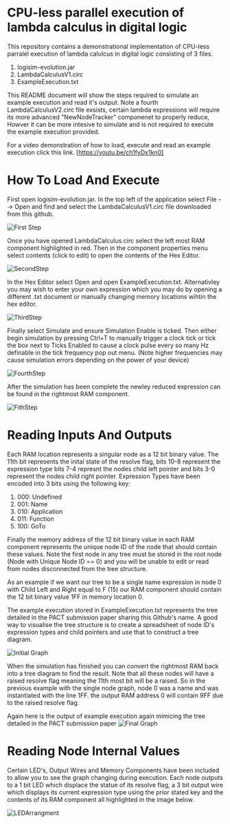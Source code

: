 # CPU-less parallel execution of lambda calculus in digital logic
This repository contains a demonstrational implementation of CPU-less parralel execution of lambda calulcus in digital logic consisting of 3 files.

1. logisim-evolution.jar 
2. LambdaCalculusV1.circ
3. ExampleExecution.txt

This README document will show the steps required to simulate an example execution and read it's output. Note a fourth LambdaCalculusV2.circ file exsists, certain lambda expressions will require its more advanced "NewNodeTracker" componenet to properly reduce, Howver it can be more intesive to simulate and is not required to execute the example execution provided.

For a video demonstration of how to load, execute and read an example execution click this link.
[https://youtu.be/ch1fyDx1kn0]

# How To Load And Execute
First open logisim-evolution.jar. In the top left of the application select File --> Open and find and select the LambdaCalculusV1.circ file downloaded from this github. 

![First Step](https://github.com/user-attachments/assets/e63e638c-a126-49e2-aef9-630e8d2472aa)

Once you have opened LambdaCalculus.circ select the left most RAM component highlighted in red. Then in the component properties menu select contents (click to edit) to open the contents of the Hex Editor.

![SecondStep](https://github.com/user-attachments/assets/2b2a1fd8-a902-4dd3-a0b6-fdc3e25337c9)

In the Hex Editor select Open and open ExampleExecution.txt. Alternativley you may wish to enter your own expression which you may do by opening a different .txt document or manually changing memory locations wihtin the hex editor.

![ThirdStep](https://github.com/user-attachments/assets/d725b99c-3e86-4177-8a2d-1550e4e366ea)

Finally select Simulate and ensure Simulation Enable is ticked. Then either begin simulation by pressing Ctrl+T to manually trigger a clock tick or tick the box next to Ticks Enabled to cause a clock pulse every so many Hz definable in the tick frequency pop out menu. (Note higher frequencies may cause simulation errors depending on the power of your device)

![FourthStep](https://github.com/user-attachments/assets/d8ecc54a-0106-448d-bc97-6753911c87fd)

After the simulation has been complete the newley reduced expression can be found in the rightmost RAM component.

![FithStep](https://github.com/user-attachments/assets/cced908e-b3db-438a-83c9-96bcb4661838)

# Reading Inputs And Outputs
Each RAM location represents a singular node as a 12 bit binary value. The 11th bit represents the inital state of the resolve flag, bits 10-8 represent the expression type bits 7-4 represnt the nodes child left pointer and bits 3-0 represent the nodes child right pointer. Expression Types have been encoded into 3 bits using the following key:

1. 000: Undefined
2. 001: Name
3. 010: Application
4. 011: Function
5. 100: GoTo

Finally the memory address of the 12 bit binary value in each RAM component represents the unique node ID of the node that should contain these values. Note the first node in any tree must be stored in the root node (Node with Unique Node ID == 0) and you will be unable to edit or read from nodes disconnected from the tree structure.

As an example if we want our tree to be a single name expression in node 0 with Child Left and Right equal to F (15) our RAM component should contain the 12 bit binary value 1FF in memory location 0.

The example execution stored in ExampleExecution.txt represents the tree detailed in the PACT submission paper sharing this Github's name. A good way to visualise the tree structure is to create a spreadsheet of node ID's expression types and child pointers and use that to construct a tree diagram.

![Initial Graph](https://github.com/user-attachments/assets/f2c699fb-3771-4557-b9e8-3d307fa112dd)

When the simulation has finished you can convert the rightmost RAM back into a tree diagram to find the result. Note that all these nodes will have a raised resolve flag meaning the 11th most bit will be a raised. So in the previous example with the single node graph, node 0 was a name and was instantiated with the line 1FF. the output RAM address 0 will contain 9FF due to the raised resolve flag.

Again here is the output of example execution again mimicing the tree detailed in the PACT submission paper
![Final Graph](https://github.com/user-attachments/assets/a8396cf0-57b4-464f-9f7f-62659d74df48)

# Reading Node Internal Values
Certain LED's, Output Wires and Memory Components have been included to allow you to see the graph changing during execution. Each node outputs to a 1 bit LED which displace the statue of its resolve flag, a 3 bit output wire which displays its current expression type using the prior stated key and the contents of its RAM component all highlighted in the image below.

![LEDArrangment](https://github.com/user-attachments/assets/88f07a4a-fa4c-44a6-a2b0-ecde71207ace)
